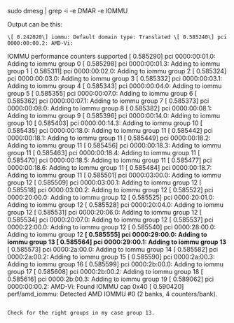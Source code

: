 sudo dmesg | grep -i -e DMAR -e IOMMU

Output can be this:

```
\[ 0.242020\] iommu: Default domain type: Translated \[ 0.585240\] pci 0000:00:00.2: AMD-Vi: 
```
IOMMU performance counters supported \[ 0.585290\] pci 0000:00:01.0: Adding to iommu group 0 \[ 0.585298\] pci 0000:00:01.3: Adding to iommu group 1 \[ 0.585311\] pci 0000:00:02.0: Adding to iommu group 2 \[ 0.585324\] pci 0000:00:03.0: Adding to iommu group 3 \[ 0.585332\] pci 0000:00:03.1: Adding to iommu group 4 \[ 0.585343\] pci 0000:00:04.0: Adding to iommu group 5 \[ 0.585355\] pci 0000:00:07.0: Adding to iommu group 6 \[ 0.585362\] pci 0000:00:07.1: Adding to iommu group 7 \[ 0.585373\] pci 0000:00:08.0: Adding to iommu group 8 \[ 0.585382\] pci 0000:00:08.1: Adding to iommu group 9 \[ 0.585396\] pci 0000:00:14.0: Adding to iommu group 10 \[ 0.585403\] pci 0000:00:14.3: Adding to iommu group 10 \[ 0.585435\] pci 0000:00:18.0: Adding to iommu group 11 \[ 0.585442\] pci 0000:00:18.1: Adding to iommu group 11 \[ 0.585449\] pci 0000:00:18.2: Adding to iommu group 11 \[ 0.585456\] pci 0000:00:18.3: Adding to iommu group 11 \[ 0.585463\] pci 0000:00:18.4: Adding to iommu group 11 \[ 0.585470\] pci 0000:00:18.5: Adding to iommu group 11 \[ 0.585477\] pci 0000:00:18.6: Adding to iommu group 11 \[ 0.585484\] pci 0000:00:18.7: Adding to iommu group 11 \[ 0.585501\] pci 0000:03:00.0: Adding to iommu group 12 \[ 0.585509\] pci 0000:03:00.1: Adding to iommu group 12 \[ 0.585518\] pci 0000:03:00.2: Adding to iommu group 12 \[ 0.585522\] pci 0000:20:00.0: Adding to iommu group 12 \[ 0.585525\] pci 0000:20:01.0: Adding to iommu group 12 \[ 0.585528\] pci 0000:20:04.0: Adding to iommu group 12 \[ 0.585531\] pci 0000:20:06.0: Adding to iommu group 12 \[ 0.585534\] pci 0000:20:07.0: Adding to iommu group 12 \[ 0.585537\] pci 0000:22:00.0: Adding to iommu group 12 \[ 0.585540\] pci 0000:28:00.0: Adding to iommu group 12 **\[ 0.585555\] pci 0000:29:00.0: Adding to iommu group 13 \[ 0.585564\] pci 0000:29:00.1: Adding to iommu group 13** \[ 0.585573\] pci 0000:2a:00.0: Adding to iommu group 14 \[ 0.585582\] pci 0000:2a:00.2: Adding to iommu group 15 \[ 0.585590\] pci 0000:2a:00.3: Adding to iommu group 16 \[ 0.585599\] pci 0000:2b:00.0: Adding to iommu group 17 \[ 0.585608\] pci 0000:2b:00.2: Adding to iommu group 18 \[ 0.585616\] pci 0000:2b:00.3: Adding to iommu group 19 \[ 0.589062\] pci 0000:00:00.2: AMD-Vi: Found IOMMU cap 0x40 \[ 0.590420\] perf/amd_iommu: Detected AMD IOMMU #0 (2 banks, 4 counters/bank).
```

Check for the right groups in my case group 13.
